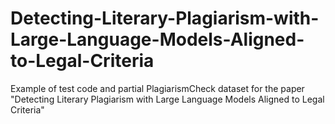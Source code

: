 # Detecting-Literary-Plagiarism-with-Large-Language-Models-Aligned-to-Legal-Criteria
Example of test code and partial PlagiarismCheck dataset for the paper "Detecting Literary Plagiarism with Large Language Models Aligned to Legal Criteria"
